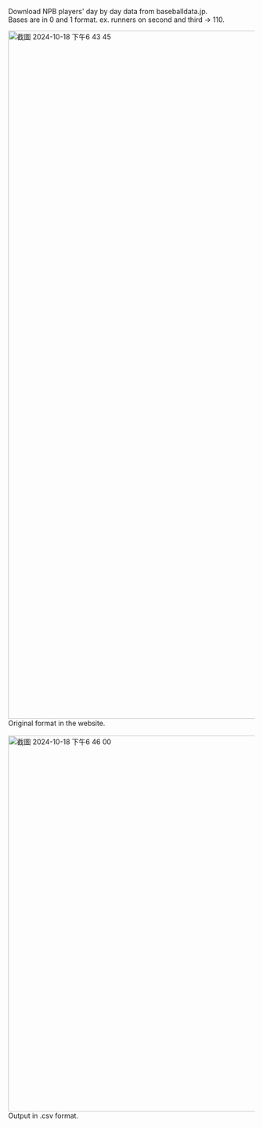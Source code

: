 Download NPB players' day by day data from baseballdata.jp.<br />
Bases are in 0 and 1 format. ex. runners on second and third -> 110. 

<img width="1403" alt="截圖 2024-10-18 下午6 43 45" src="https://github.com/user-attachments/assets/35d656d0-2172-405d-b15d-a1cf95dcbb1c"> <br />
Original format in the website. <br />
<br />
<img width="766" alt="截圖 2024-10-18 下午6 46 00" src="https://github.com/user-attachments/assets/1c21147e-361f-414b-a8a4-726929a670f6">  <br />
Output in .csv format. 
